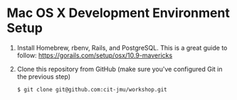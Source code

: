 # Mac OS X Development Environment Setup


1. Install Homebrew, rbenv, Rails, and PostgreSQL.  This is a great guide to follow: https://gorails.com/setup/osx/10.9-mavericks
2. Clone this repository from GitHub (make sure you've configured Git in the previous step)

   ~~~ sh
   $ git clone git@github.com:cit-jmu/workshop.git
   ~~~

